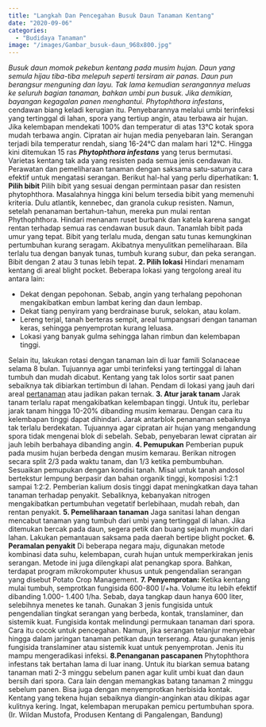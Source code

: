 ```yaml
---
title: "Langkah Dan Pencegahan Busuk Daun Tanaman Kentang"
date: "2020-09-06"
categories: 
  - "Budidaya Tanaman"
image: "/images/Gambar_busuk-daun_968x800.jpg"
---
```


_Busuk daun momok pekebun kentang pada musim hujan. Daun yang semula hijau tiba-tiba melepuh seperti tersiram air panas. Daun pun berangsur menguning dan layu. Tak lama kemudian serangannya meluas ke seluruh bagian tanaman, bahkan umbi pun busuk. Jika demikian, bayangan kegagalan panen menghantui._ _Phytophthora infestans_, cendawan biang keladi kerugian itu. Penyebarannya melalui umbi terinfeksi yang tertinggal di lahan, spora yang tertiup angin, atau terbawa air hujan. Jika kelembapan mendekati 100% dan temperatur di atas 13°C kotak spora mudah terbawa angin. Cipratan air hujan media penyebaran lain. Serangan terjadi bila temperatur rendah, siang 16-24°C dan malam hari 12°C. Hingga kini ditemukan 15 ras _**Phytophthora infestans**_ yang terus bermutasi. Varietas kentang tak ada yang resisten pada semua jenis cendawan itu. Perawatan dan pemeliharaan tanaman dengan saksama satu-satunya cara efektif untuk mengatasi serangan. Berikut hal-hal yang perlu diperhatikan: **1\. Pilih bibit** Pilih bibit yang sesuai dengan permintaan pasar dan resisten phytophthora. Masalahnya hingga kini belum tersedia bibit yang memenuhi kriteria. Dulu atlantik, kennebec, dan granola cukup resisten. Namun, setelah penanaman bertahun-tahun, mereka pun mulai rentan Phythophthora. Hindari menanam ruset burbank dan katela karena sangat rentan terhadap semua ras cendawan busuk daun. Tanamlah bibit pada umur yang tepat. Bibit yang terlalu muda, dengan satu tunas kemungkinan pertumbuhan kurang seragam. Akibatnya menyulitkan pemeliharaan. Bila terlalu tua dengan banyak tunas, tumbuh kurang subur, dan peka serangan. Bibit dengan 2 atau 3 tunas lebih tepat. **2\. Pilih lokasi** Hindari menamam kentang di areal blight pocket. Beberapa lokasi yang tergolong areal itu antara lain:

- Dekat dengan pepohonan. Sebab, angin yang terhalang pepohonan mengakibatkan embun lambat kering dan daun lembap.
- Dekat tiang penyiram yang berdrainase buruk, selokan, atau kolam.
- Lereng terjal, tanah berteras sempit, areal tumpangsari dengan tanaman keras, sehingga penyemprotan kurang leluasa.
- Lokasi yang banyak gulma sehingga lahan rimbun dan kelembapan tinggi.

Selain itu, lakukan rotasi dengan tanaman lain di luar famili Solanaceae selama 8 bulan. Tujuannya agar umbi terinfeksi yang tertinggal di lahan tumbuh dan mudah dicabut. Kentang yang tak lolos sortir saat panen sebaiknya tak dibiarkan tertimbun di lahan. Pendam di lokasi yang jauh dari areal [pertanaman](http://localhost/mitra/pertanian "pertanaman") atau jadikan pakan ternak. **3\. Atur jarak tanam** Jarak tanam terlalu rapat mengakibatkan kelembapan tinggi. Untuk itu, perlebar jarak tanam hingga 10-20% dibanding musim kemarau. Dengan cara itu kelembapan tinggi dapat dihindari. Jarak antarblok penanaman sebaiknya tak terlalu berdekatan. Tujuannya agar cipratan air hujan yang mengandung spora tidak mengenai blok di sebelah. Sebab, penyebaran lewat cipratan air jauh lebih berbahaya dibanding angin. **4\. Pemupukan** Pemberian pupuk pada musim hujan berbeda dengan musim kemarau. Berikan nitrogen secara split 2/3 pada waktu tanam, dan 1/3 ketika pembumbuhan. Sesuaikan pemupukan dengan kondisi tanah. Misal untuk tanah andosol bertekstur lempung berpasir dan bahan organik tinggi, komposisi 1:2:1 sampai 1:2:2. Pemberian kalium dosis tinggi dapat meningkatkan daya tahan tanaman terhadap penyakit. Sebaliknya, kebanyakan nitrogen mengakibatkan pertumbuhan vegetatif berlebihaan, mudah rebah, dan rentan penyakit. **5\. Pemeliharaan tanaman** Jaga sanitasi lahan dengan mencabut tanaman yang tumbuh dari umbi yang tertinggal di lahan. Jika ditemukan bercak pada daun, segera petik dan buang sejauh mungkin dari lahan. Lakukan pemantauan saksama pada daerah bertipe blight pocket. **6\. Peramalan penyakit** Di beberapa negara maju, digunakan metode kombinasi data suhu, kelembapan, curah hujan untuk memperkirakan jenis serangan. Metode ini juga dilengkapi alat penangkap spora. Bahkan, terdapat program mikrokomputer khusus untuk pengendalian serangan yang disebut Potato Crop Management. **7\. Penyemprotan:** Ketika kentang mulai tumbuh, semprotkan fungisida 600-800 l/+ha. Volume itu lebih efektif dibanding 1.000- 1.400 1/ha. Sebab, daya tangkap daun hanya 600 liter, selebihnya menetes ke tanah. Gunakan 3 jenis fungisida untuk pengendalian tingkat serangan yang berbeda, kontak, translaminer, dan sistemik kuat. Fungisida kontak melindungi permukaan tanaman dari spora. Cara itu cocok untuk pencegahan. Namun, jika serangan telanjur menyebar hingga dalam jaringan tanaman petikan daun terserang. Atau gunakan jenis fungisida translaminer atau sistemik kuat untuk penyemprotan. Jenis itu mampu mengeradikasi infeksi. **8.Penanganan pascapanen** Phytophthora infestans tak bertahan lama di luar inang. Untuk itu biarkan semua batang tanaman mati 2-3 minggu sebelum panen agar kulit umbi kuat dan daun bersih dari spora. Cara lain dengan memangkas batang tanaman 2 minggu sebelum panen. Bisa juga dengan menyemprotkan herbisida kontak. Kentang yang tekena hujan sebaiknya diangin-anginkan atau dikipas agar kulitnya kering. Ingat, kelembapan merupakan pemicu pertumbuhan spora. (Ir. Wildan Mustofa, Produsen Kentang di Pangalengan, Bandung)
